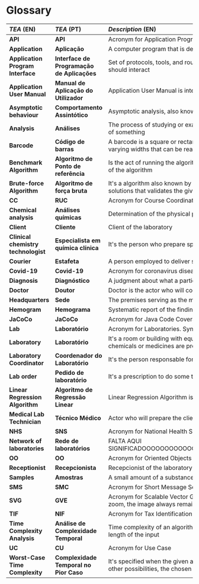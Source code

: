 # Glossary

| **_TEA_** (EN)  | **_TEA_** (PT) | **_Description_** (EN)                                           |                                       
|:------------------------|:-----------------|:--------------------------------------------|
| **API** | **API** | Acronym for Application Program Interface |
| **Application** | **Aplicação** | A computer program that is designed for a particular purpose |
| **Application Program Interface** | **Interface de Programação de Aplicações** | Set of protocols, tools, and routines for building software applications, that specifies how software components should interact |
| **Application User Manual** | **Manual de Aplicação do Utilizador** | Application User Manual is intended to give assistance to people using a particular system |
| **Asymptotic behaviour** | **Comportamento Assintótico** | Asymptotic analysis, also known as asymptotics, is a method of describing limiting behavior |
| **Analysis** | **Análises** | The process of studying or examining something in an organized way to learn more about it, or a particular study of something |
| **Barcode** | **Código de barras** | A barcode is a square or rectangular image consisting of a series of parallel black lines and white spaces of varying widths that can be read by a scanner |
| **Benchmark Algorithm** | **Algoritmo de Ponto de referência** | Is the act of running the algorithms of the program with some specifiend parameters to check the effectiveness of the algorithm |
| **Brute-force Algorithm** | **Algoritmo de força bruta** | It's a algorithm also known by generate and test, that consists in checking all positions of the list and find all the solutions that validates the given condition |
| **CC** | **RUC** | Acronym for Course Coordinator from the discipline |
| **Chemical analysis** | **Análises químicas** | Determination of the physical properties or chemical composition of samples of matter |
| **Client** | **Cliente** | Client of the laboratory |
| **Clinical chemistry technologist** | **Especialista em química clínica** | It's the person who prepare specimens and analyze the chemical and hormonal contents of body fluids |
| **Courier** | **Estafeta** | A person employed to deliver samples to a specified place |
| **Covid-19** | **Covid-19** | Acronym for coronavirus disease |
| **Diagnosis** | **Diagnóstico** | A judgment about what a particular illness or problem |
| **Doctor** | **Doutor** | Doctor is the actor who will collect the samples. Its synonym of Specialist Doctor |
| **Headquarters** | **Sede** | The premises serving as the managerial and administrative centre of an organization |
| **Hemogram** | **Hemograma** | Systematic report of the findings from a blood examination |
| **JaCoCo** | **JaCoCo** | Acronym for Java Code Coverage. Its the ammount of code thats covered by tests |
| **Lab** | **Laboratório** | Acronym for Laboratories. Synonym of Laboratory |
| **Laboratory** | **Laboratório** | It's a room or building with equipment for doing scientific tests or for teaching science, or a place where chemicals or medicines are produced |
| **Laboratory Coordinator** | **Coordenador do Laboratório** | It's the person responsable for verify all the tests and confirm the truth of it |
| **Lab order** | **Pedido de laboratório** | It's a prescription to do some test/service on a laboratory |
| **Linear Regression Algorithm** | **Algoritmo de Regressão Linear** | Linear Regression Algorithm is a machine learning algorithm based on supervised learning |
| **Medical Lab Technician** | **Técnico Médico** | Actor who will prepare the client for sample collection |
| **NHS** | **SNS** | Acronym for National Health Service |
| **Network of laboratories** | **Rede de laboratórios** | FALTA AQUI SIGNIFICADOOOOOOOOOOOOOOOOOOOOOOOOOOOOOOOOOOOOOOOOOOOOOOOOOOOOOOOOOOOOOO |
| **OO** | **OO** | Acronym for Oriented Objects |
| **Receptionist** | **Recepcionista** | Recepcionist of the laboratory who analyses the clients information and prescriptions and validates clients |
| **Samples** | **Amostras** | A small amount of a substance that a doctor or scientist collects in order to examine it |
| **SMS** | **SMC** | Acronym for Short Message Service |
| **SVG** | **GVE** | Acronym for Scalable Vector Graphics. It's a type of a picture like png, but with the difference that over the zoom, the image always remains the same, without loss of quality |
| **TIF** | **NIF** | Acronym for Tax Identification Service |
| **Time Complexity Analysis** | **Análise de Complexidade Temporal** | Time complexity of an algorithm quantifies the amount of time taken by an algorithm to run as a function of the length of the input |
| **UC** | **CU** | Acronym for Use Case |
| **Worst-Case Time Complexity** | **Complexidade Temporal no Pior Caso** | It's specified when the given algorith in terms of efficience is the worst possible, meaning that comparing to other possibilities, the chosen one is the slowest one |